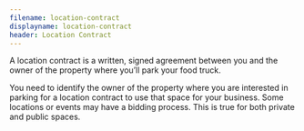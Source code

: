 ```yaml
---
filename: location-contract
displayname: location-contract
header: Location Contract
---
```


A location contract is a written, signed agreement between you and the owner of the property where you’ll park your food truck.

You need to identify the owner of the property where you are interested in parking for a location contract to use that space for your business. Some locations or events may have a bidding process. This is true for both private and public spaces.
